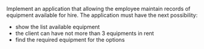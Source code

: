 Implement an application that allowing the employee maintain records of equipment available for hire. The application must have the next possibility:

 * show the list available equipment
 * the client can have not more than 3 equipments in rent
 * find the required equipment for the options